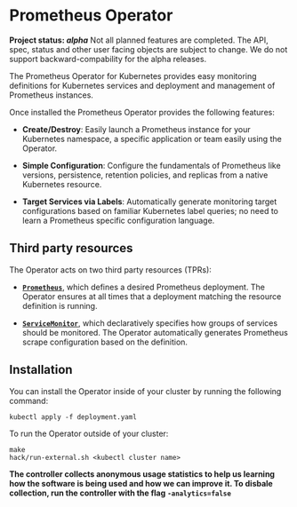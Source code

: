 # Prometheus Operator

**Project status: *alpha*** Not all planned features are completed. The API, spec, status 
and other user facing objects are subject to change. We do not support backward-compability 
for the alpha releases.

The Prometheus Operator for Kubernetes provides easy monitoring definitions for Kubernetes
services and deployment and management of Prometheus instances.

Once installed the Prometheus Operator provides the following features:

* **Create/Destroy**: Easily launch a Prometheus instance for your Kubernetes namespace,
  a specific application or team easily using the Operator.

* **Simple Configuration**: Configure the fundamentals of Prometheus like versions, persistence, 
  retention policies, and replicas from a native Kubernetes resource.

* **Target Services via Labels**: Automatically generate monitoring target configurations based
  on familiar Kubernetes label queries; no need to learn a Prometheus specific configuration language.


## Third party resources

The Operator acts on two third party resources (TPRs):

* **[`Prometheus`](./Documentation/prometheus.md)**, which defines a desired Prometheus deployment.
  The Operator ensures at all times that a deployment matching the resource definition is running.

* **[`ServiceMonitor`](./Documentation/service-monitor.md)**, which declaratively specifies how groups
  of services should be monitored. The Operator automatically generates Prometheus scrape configuration
  based on the definition.


## Installation

You can install the Operator inside of your cluster by running the following command:

```
kubectl apply -f deployment.yaml
```

To run the Operator outside of your cluster:

```
make
hack/run-external.sh <kubectl cluster name>
```

**The controller collects anonymous usage statistics to help us learning how the software is being used and how we can improve it. To disbale collection, run the controller with the flag `-analytics=false`**
